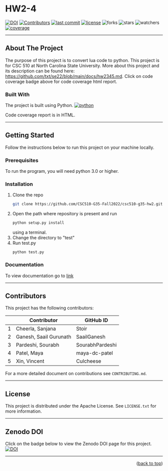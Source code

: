 
# HW2-4
[![DOI](https://zenodo.org/badge/531546264.svg)](https://zenodo.org/badge/latestdoi/531546264)
[![Contributors][contributors]][contributors-url]
[![last commit][last-commit]][last-commit-url]
[![license][license]][license-url]
![forks][forks]
![stars][stars]
![watchers][watchers]
[![coverage][coverage]][coverage-url]


<hr />

## About The Project
The purpose of this project is to convert lua code to python. This project is for CSC 510 at North Carolina State University. More about this project and its description can be found here: https://github.com/txt/se22/blob/main/docs/hw2345.md. Click on code coverage badge above for code coverage html report.

### Built With

The project is built using Python.
[![python][python]][python-url]

Code coverage report is in HTML. 
<hr />

## Getting Started

Follow the instructions below to run this project on your machine locally.

### Prerequisites

To run the program, you will need python 3.0 or higher.

### Installation
1. Clone the repo
   ```sh
   git clone https://github.com/CSC510-G35-Fall2022/csc510-g35-hw2.git
   ```
2. Open the path where repository is present and run 
   ```sh
   python setup.py install
   ```
   using a terminal.
3. Change the directory to "test"
4. Run test.py
   ```
   python test.py
   ```
### Documentation
To view documentation go to [link](https://csc510-g35-fall2022.github.io/csc510-g35-hw2/index.html)

<hr />

## Contributors

This project has the following contributors:

|    | Contributor            | GitHub ID       |
| -- | ---------------------- | ----------------|
|  1 | Cheerla, Sanjana       | Stoir           |
|  2 | Ganesh, Saail Gurunath | SaailGanesh     |
|  3 | Pardeshi, Sourabh      | SourabhPardeshi |
|  4 | Patel, Maya            | maya-dc-patel   |
|  5 | Xin, Vincent           | Culcheese       |

For a more detailed document on contributions see `CONTRIBUTING.md`.

<hr />

## License

This project is distributed under the Apache License. See `LICENSE.txt` for more information.

<hr />

## Zenodo DOI
Click on the badge below to view the Zenodo DOI page for this project. 
[![DOI](https://zenodo.org/badge/531546264.svg)](https://zenodo.org/badge/latestdoi/531546264)

<hr />

<p align="right">(<a href="#readme-top">back to top</a>)</p>

[contributors]: https://img.shields.io/github/contributors/maya-dc-patel/csc510-g35-hw1
[contributors-url]: https://github.com/CSC510-G35-Fall2022/csc510-g35-hw2/graphs/contributors

[last-commit]: https://img.shields.io/github/last-commit/maya-dc-patel/csc510-g35-hw1
[last-commit-url]: https://github.com/CSC510-G35-Fall2022/csc510-g35-hw2/commits/main

[license]: https://img.shields.io/badge/license-Apache-blue
[license-url]: https://github.com/CSC510-G35-Fall2022/csc510-g35-hw2/blob/main/LICENSE

[files]: https://github.com/CSC510-G35-Fall2022/csc510-g35-hw2

[forks]: https://img.shields.io/github/forks/CSC510-G35-Fall2022/csc510-g35-hw2?style=social

[stars]: https://img.shields.io/github/stars/CSC510-G35-Fall2022/csc510-g35-hw2?style=social

[watchers]: https://img.shields.io/github/watchers/CSC510-G35-Fall2022/csc510-g35-hw2?style=social

[python]: https://img.shields.io/badge/python-%3E%3D3.0-blue
[python-url]: https://www.python.org/

[tests]: https://img.shields.io/badge/tests-4%20passed%2C%200%20failed-blue
[tests-url]: https://github.com/maya-dc-patel/csc510-g35-hw1/tree/main/test

[coverage]: https://img.shields.io/badge/coverage-73%25-orange
[coverage-url]: https://github.com/CSC510-G35-Fall2022/csc510-g35-hw2/blob/main/coverage/index.html
